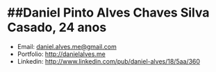 ##Daniel Pinto Alves Chaves Silva
Casado, 24 anos
===
* Email: daniel.alves.me@gmail.com
* Portfolio: http://danielalves.me
* Linkedin: http://www.linkedin.com/pub/daniel-alves/18/5aa/360

